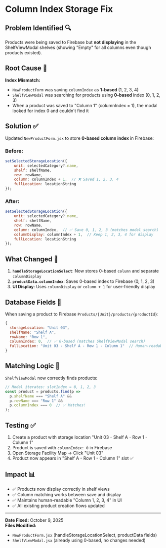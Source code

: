 # Column Index Storage Fix

## Problem Identified 🔍

Products were being saved to Firebase but **not displaying** in the ShelfViewModal shelves (showing "Empty" for all columns even though products existed).

## Root Cause 🎯

**Index Mismatch:**
- `NewProductForm` was saving `columnIndex` as **1-based** (1, 2, 3, 4)
- `ShelfViewModal` was searching for products using **0-based** index (0, 1, 2, 3)
- When a product was saved to "Column 1" (columnIndex = 1), the modal looked for index 0 and couldn't find it

## Solution ✅

Updated `NewProductForm.jsx` to store **0-based column index** in Firebase:

### Before:
```javascript
setSelectedStorageLocation({
    unit: selectedCategory?.name,
    shelf: shelfName,
    row: rowName,
    column: columnIndex + 1,  // ❌ Saved 1, 2, 3, 4
    fullLocation: locationString
});
```

### After:
```javascript
setSelectedStorageLocation({
    unit: selectedCategory?.name,
    shelf: shelfName,
    row: rowName,
    column: columnIndex,  // ✅ Save 0, 1, 2, 3 (matches modal search)
    columnDisplay: columnIndex + 1,  // Keep 1, 2, 3, 4 for display
    fullLocation: locationString
});
```

## What Changed 📝

1. **`handleStorageLocationSelect`**: Now stores 0-based `column` and separate `columnDisplay`
2. **`productData.columnIndex`**: Saves 0-based index to Firebase (0, 1, 2, 3)
3. **UI Display**: Uses `columnDisplay` or `column + 1` for user-friendly display

## Database Fields 💾

When saving a product to Firebase `Products/{Unit}/products/{productId}`:

```javascript
{
  storageLocation: "Unit 03",
  shelfName: "Shelf A",
  rowName: "Row 1",
  columnIndex: 0,  // ✅ 0-based (matches ShelfViewModal search)
  fullLocation: "Unit 03 - Shelf A - Row 1 - Column 1"  // Human-readable
}
```

## Matching Logic 🔄

`ShelfViewModal` now correctly finds products:

```javascript
// Modal iterates: slotIndex = 0, 1, 2, 3
const product = products.find(p => 
  p.shelfName === "Shelf A" &&
  p.rowName === "Row 1" &&
  p.columnIndex === 0  // ✅ Matches!
);
```

## Testing ✅

1. Create a product with storage location "Unit 03 - Shelf A - Row 1 - Column 1"
2. Product is saved with `columnIndex: 0` in Firebase
3. Open Storage Facility Map → Click "Unit 03"
4. Product now appears in "Shelf A - Row 1 - Column 1" slot ✅

## Impact 📊

- ✅ Products now display correctly in shelf views
- ✅ Column matching works between save and display
- ✅ Maintains human-readable "Column 1, 2, 3, 4" in UI
- ✅ All existing product creation flows updated

---

**Date Fixed:** October 9, 2025  
**Files Modified:**
- `NewProductForm.jsx` (handleStorageLocationSelect, productData fields)
- `ShelfViewModal.jsx` (already using 0-based, no changes needed)
